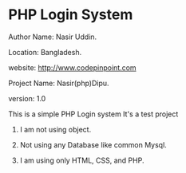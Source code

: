 PHP Login System
=================

Author Name: Nasir Uddin.

Location: Bangladesh.

website: http://www.codepinpoint.com

Project Name: Nasir(php)Dipu.

version: 1.0


This is a simple PHP Login system It's a test project

1. I am not using object.

2. Not using any Database like common Mysql.

3. I am using only HTML, CSS, and PHP.

 

